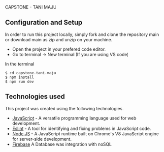 CAPSTONE - TANI MAJU

## Configuration and Setup

In order to run this project locally, simply fork and clone the repository main or download main as zip and unzip on your machine.

- Open the project in your prefered code editor.
- Go to terminal -> New terminal (If you are using VS code)

In the terminal

```
$ cd capstone-tani-maju
$ npm install
$ npm run dev
```
## Technologies used

This project was created using the following technologies.

- [JavaScript](https://developer.mozilla.org/en-US/docs/Web/JavaScript) - A versatile programming language used for web development.
- [Eslint](https://eslint.org/) - A tool for identifying and fixing problems in JavaScript code.
- [Node JS](https://nodejs.org/) - A JavaScript runtime built on Chrome's V8 JavaScript engine for server-side development.
- [Firebase](https://firebase.google.com/?hl=id) A Database was integration with noSQL

  
